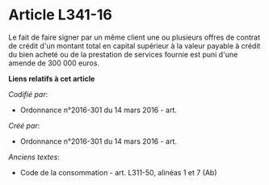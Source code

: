 # Article L341-16

Le fait de faire signer par un même client une ou plusieurs offres de contrat de crédit d'un montant total en capital
supérieur à la valeur payable à crédit du bien acheté ou de la prestation de services fournie est puni d'une amende de 300
000 euros.

**Liens relatifs à cet article**

_Codifié par_:

  - Ordonnance n°2016-301 du 14 mars 2016 - art.

_Créé par_:

  - Ordonnance n°2016-301 du 14 mars 2016 - art.

_Anciens textes_:

  - Code de la consommation - art. L311-50, alinéas 1 et 7 (Ab)
